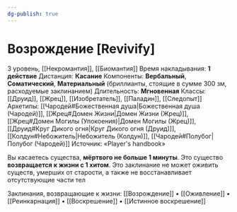 ```yaml
---
dg-publish: true
---
```

# Возрождение [Revivify]
3 уровень, [[Некромантия]], [[Биомантия]]
Время накладывания: **1 действие**
Дистанция: **Касание**
Компоненты: **Вербальный**, **Соматический**, **Материальный** (бриллианты, стоящие в сумме 300 зм, расходуемые заклинанием)
Длительность: **Мгновенная**
Классы: [[Друид]], [[Жрец]], [[Изобретатель]], [[Паладин]], [[Следопыт]]
Архетипы: [[Чародей#Божественная душа|Божественная душа (Чародей)]], [[Жрец#Домен Жизни|Домен Жизни (Жрец)]], [[Жрец#Домен Могилы (Упокоения)|Домен Могилы (Жрец)]], [[Друид#Круг Дикого огня|Круг Дикого огня (Друид)]], [[Колдун#Небожитель|Небожитель (Колдун)]], [[Чародей#Полубог|Полубог (Чародей)]]
Источник: «Player's handbook»

Вы касаетесь существа, **мёртвого не больше 1 минуты**. Это существо **возвращается к жизни с 1 хитом**. Это заклинание не может оживить существ, умерших от старости, а также не восстанавливает отсутствующие части тел

Заклинания, возвращающие к жизни: [[Возрождение]] • [[Оживление]] • [[Реинкарнация]] • [[Воскрешение]] • [[Истинное воскрешение]]